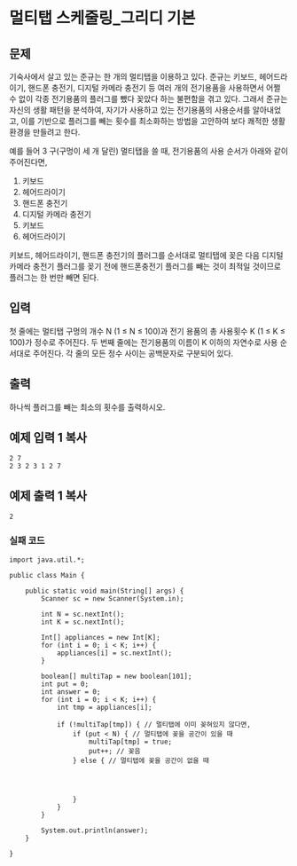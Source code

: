 # 멀티탭 스케줄링_그리디 기본



## 문제

기숙사에서 살고 있는 준규는 한 개의 멀티탭을 이용하고 있다. 준규는 키보드, 헤어드라이기, 핸드폰 충전기, 디지털 카메라 충전기 등 여러 개의 전기용품을 사용하면서 어쩔 수 없이 각종 전기용품의 플러그를 뺐다 꽂았다 하는 불편함을 겪고 있다. 그래서 준규는 자신의 생활 패턴을 분석하여, 자기가 사용하고 있는 전기용품의 사용순서를 알아내었고, 이를 기반으로 플러그를 빼는 횟수를 최소화하는 방법을 고안하여 보다 쾌적한 생활환경을 만들려고 한다.

예를 들어 3 구(구멍이 세 개 달린) 멀티탭을 쓸 때, 전기용품의 사용 순서가 아래와 같이 주어진다면, 

1. 키보드
2. 헤어드라이기
3. 핸드폰 충전기
4. 디지털 카메라 충전기
5. 키보드
6. 헤어드라이기

키보드, 헤어드라이기, 핸드폰 충전기의 플러그를 순서대로 멀티탭에 꽂은 다음 디지털 카메라 충전기 플러그를 꽂기 전에 핸드폰충전기 플러그를 빼는 것이 최적일 것이므로 플러그는 한 번만 빼면 된다. 

## 입력

첫 줄에는 멀티탭 구멍의 개수 N (1 ≤ N ≤ 100)과 전기 용품의 총 사용횟수 K (1 ≤ K ≤ 100)가 정수로 주어진다. 두 번째 줄에는 전기용품의 이름이 K 이하의 자연수로 사용 순서대로 주어진다. 각 줄의 모든 정수 사이는 공백문자로 구분되어 있다. 

## 출력

하나씩 플러그를 빼는 최소의 횟수를 출력하시오. 

## 예제 입력 1 복사

```
2 7
2 3 2 3 1 2 7
```

## 예제 출력 1 복사

```
2
```



### 실패 코드

```
import java.util.*;

public class Main {

	public static void main(String[] args) {
		Scanner sc = new Scanner(System.in);

        int N = sc.nextInt();
        int K = sc.nextInt();

        Int[] appliances = new Int[K];
        for (int i = 0; i < K; i++) {
        	appliances[i] = sc.nextInt();
        }

        boolean[] multiTap = new boolean[101];
        int put = 0;
        int answer = 0;
        for (int i = 0; i < K; i++) {
            int tmp = appliances[i];
 
            if (!multiTap[tmp]) { // 멀티탭에 이미 꽂혀있지 않다면,
                if (put < N) { // 멀티탭에 꽂을 공간이 있을 때
                    multiTap[tmp] = true;
                    put++; // 꽂음
                } else { // 멀티탭에 꽂을 공간이 없을 때
                    
                    
 
                       
                }
            }
        }
 
        System.out.println(answer);
	}

}

```


